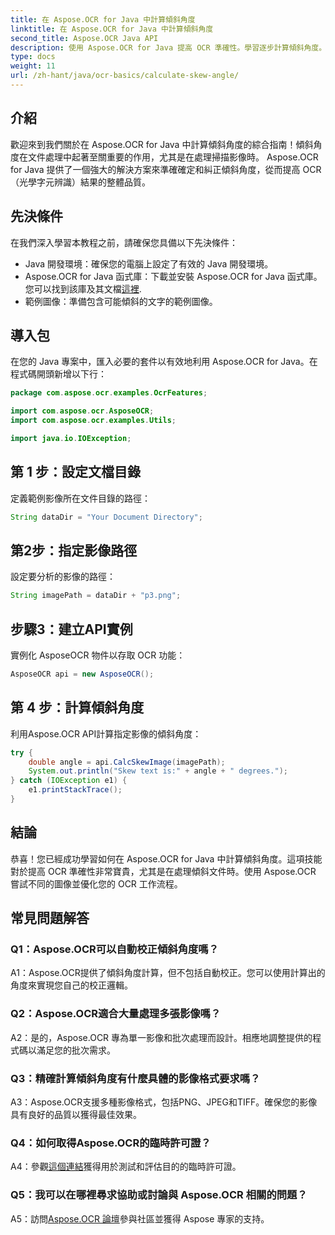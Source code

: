 ```yaml
---
title: 在 Aspose.OCR for Java 中計算傾斜角度
linktitle: 在 Aspose.OCR for Java 中計算傾斜角度
second_title: Aspose.OCR Java API
description: 使用 Aspose.OCR for Java 提高 OCR 準確性。學習逐步計算傾斜角度。輕鬆改進文件處理。
type: docs
weight: 11
url: /zh-hant/java/ocr-basics/calculate-skew-angle/
---
```

## 介紹

歡迎來到我們關於在 Aspose.OCR for Java 中計算傾斜角度的綜合指南！傾斜角度在文件處理中起著至關重要的作用，尤其是在處理掃描影像時。 Aspose.OCR for Java 提供了一個強大的解決方案來準確確定和糾正傾斜角度，從而提高 OCR（光學字元辨識）結果的整體品質。

## 先決條件

在我們深入學習本教程之前，請確保您具備以下先決條件：

- Java 開發環境：確保您的電腦上設定了有效的 Java 開發環境。
-  Aspose.OCR for Java 函式庫：下載並安裝 Aspose.OCR for Java 函式庫。您可以找到該庫及其文檔[這裡](https://reference.aspose.com/ocr/java/).
- 範例圖像：準備包含可能傾斜的文字的範例圖像。

## 導入包

在您的 Java 專案中，匯入必要的套件以有效地利用 Aspose.OCR for Java。在程式碼開頭新增以下行：

```java
package com.aspose.ocr.examples.OcrFeatures;

import com.aspose.ocr.AsposeOCR;
import com.aspose.ocr.examples.Utils;

import java.io.IOException;
```

## 第 1 步：設定文檔目錄

定義範例影像所在文件目錄的路徑：

```java
String dataDir = "Your Document Directory";
```

## 第2步：指定影像路徑

設定要分析的影像的路徑：

```java
String imagePath = dataDir + "p3.png";
```

## 步驟3：建立API實例

實例化 AsposeOCR 物件以存取 OCR 功能：

```java
AsposeOCR api = new AsposeOCR();
```

## 第 4 步：計算傾斜角度

利用Aspose.OCR API計算指定影像的傾斜角度：

```java
try {
    double angle = api.CalcSkewImage(imagePath);
    System.out.println("Skew text is:" + angle + " degrees.");
} catch (IOException e1) {
    e1.printStackTrace();
}
```

## 結論

恭喜！您已經成功學習如何在 Aspose.OCR for Java 中計算傾斜角度。這項技能對於提高 OCR 準確性非常寶貴，尤其是在處理傾斜文件時。使用 Aspose.OCR 嘗試不同的圖像並優化您的 OCR 工作流程。

## 常見問題解答

### Q1：Aspose.OCR可以自動校正傾斜角度嗎？

A1：Aspose.OCR提供了傾斜角度計算，但不包括自動校正。您可以使用計算出的角度來實現您自己的校正邏輯。

### Q2：Aspose.OCR適合大量處理多張影像嗎？

A2：是的，Aspose.OCR 專為單一影像和批次處理而設計。相應地調整提供的程式碼以滿足您的批次需求。

### Q3：精確計算傾斜角度有什麼具體的影像格式要求嗎？

A3：Aspose.OCR支援多種影像格式，包括PNG、JPEG和TIFF。確保您的影像具有良好的品質以獲得最佳效果。

### Q4：如何取得Aspose.OCR的臨時許可證？

 A4：參觀[這個連結](https://purchase.aspose.com/temporary-license/)獲得用於測試和評估目的的臨時許可證。

### Q5：我可以在哪裡尋求協助或討論與 Aspose.OCR 相關的問題？

 A5：訪問[Aspose.OCR 論壇](https://forum.aspose.com/c/ocr/16)參與社區並獲得 Aspose 專家的支持。